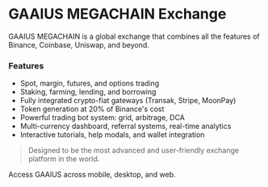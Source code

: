 # GAAIUS MEGACHAIN Exchange

GAAIUS MEGACHAIN is a global  exchange that combines all the features of Binance, Coinbase, Uniswap, and beyond.

### Features 

- Spot, margin, futures, and options trading
- Staking, farming, lending, and borrowing
- Fully integrated crypto-fiat gateways (Transak, Stripe, MoonPay)
- Token generation at 20% of Binance's cost
- Powerful trading bot system: grid, arbitrage, DCA
- Multi-currency dashboard, referral systems, real-time analytics
- Interactive tutorials, help modals, and wallet integration

> Designed to be the most advanced and user-friendly exchange platform in the world.

Access GAAIUS across mobile, desktop, and web.
